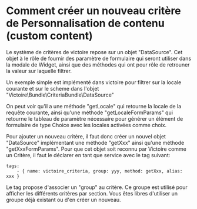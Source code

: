
# Comment créer un nouveau critère de Personnalisation de contenu (custom content)

Le système de critères de victoire repose sur un objet "DataSource".
Cet objet à le rôle de fournir des paramètre de formulaire qui seront utiliser dans la modale de Widget, ainsi que des méthodes qui ont pour rôle de retrouner la valeur sur laquelle filtrer.

Un exemple simple est implémenté dans victoire pour filtrer sur la locale courante et sur le scheme dans l'objet "Victoire\Bundle\CriteriaBundle\DataSource"

On peut voir qu'il a une méthode "getLocale" qui retourne la locale de la requête courante, ainsi qu'une méthode "getLocaleFormParams" qui retourne le tableau de paramètre nécessaire pour générer un élément de formulaire de type Choice avec les locales activées comme choix.

Pour ajouter un nouveau critère, il faut donc créer un nouvel objet "DataSource" implémentant une méthode "getXxx" ainsi qu'une méthode "getXxxFormParams".
Pour que cet objet soit reconnu par Victoire comme un Critère, il faut le déclarer en tant que service avec le tag suivant:

    tags:
        - { name: victoire_criteria, group: yyy, method: getXxx, alias: xxx }


Le tag propose d'associer un "group" au critère.
Ce groupe est utilisé pour afficher les différents critères par section. Vous êtes libres d'utiliser un groupe déjà existant ou d'en créer un nouveau.
